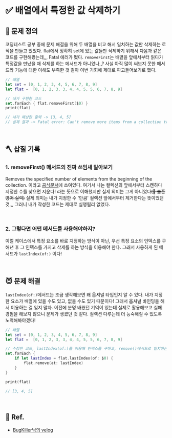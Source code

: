 # ✅ 배열에서 특정한 값 삭제하기

## 🤔 문제 정의

코딩테스트 공부 중에 문제 해결을 위해 두 배열을 비교 해서 일치하는 값만 삭제하는 로직을 만들고 있었다. flat에서 정확히 set에 있는 값들만 삭제하기 위해서 다음과 같은 코드를 구현해봤는데,,, Fatal 에러가 떴다. `removeFirst`는 배열을 앞에서부터 읽다가 특정값을 만났을 때 삭제를 하는 메서드가 아니었나,,? 사실 아직 많이 써보지 못한 메서드라 기능에 대한 이해도 부족한 것 같아 이번 기회에 제대로 파고들어보기로 했다.

~~~swift
// 배열
let set = [0, 1, 2, 3, 4, 5, 6, 7, 8, 9]
let flat =  [0, 1, 2, 3, 3, 4, 4, 5, 5, 6, 7, 8, 9]

// 내가 구현한 코드
set.forEach { flat.removeFirst($0) }
print(flat)

// 내가 예상한 출력 -> [3, 4, 5]
// 실제 결과 -> Fatal error: Can't remove more items from a collection than it has
~~~

<br>

## 🪓 삽질 기록

### 1. removeFirst() 메서드의 진짜 쓰임새 알아보기

Removes the specified number of elements from the beginning of the collection. 이라고 [공식문서](https://developer.apple.com/documentation/swift/array/removefirst(_:))에 쓰여있다. 여기서 나는 컬렉션의 앞에서부터 스캔하다 지정한 수를 찾으면 지운다! 라는 뜻으로 이해했지만 실제 의미는 그게 아니었다~~(🥲 슬픈 영어 실력)~~ 실제 의미는 내가 지정한 수 '만큼' 컬렉션 앞에서부터 제거한다는 뜻이었던 것,,, 그러니 내가 작성한 코드는 제대로 실행될리 없었다.

<br>

### 2. 그렇다면 어떤 메서드를 사용해야하지?

이럴 케이스에서 특정 요소를 바로 지정하는 방식이 아닌, 우선 특정 요소의 인덱스를 구해낸 후 그 인덱스를 가지고 삭제를 하는 방식을 이용해야 한다. 그래서 사용하게 된 메서드가 `lastIndex(of:)` 이다! 

<br>


## 😈 문제 해결

`lastIndex(of:)`메서드는 조금 생각해보면 왜 옵셔널 타입인지 알 수 있다. 내가 지정한 요소가 배열에 있을 수도 있고, 없을 수도 있기 때문이다! 그래서 옵셔널 바인딩을 해서 이용하는 걸 잊지 말자. 이전에 분명 배웠던 기억이 있는데 실제로 활용해보고 실패 경험을 해보지 않으니 문제가 생겼던 것 같다. 컬렉션 다루는데 더 능숙해질 수 있도록 노력해봐야겠다!

~~~swift
// 배열
let set = [0, 1, 2, 3, 4, 5, 6, 7, 8, 9]
let flat =  [0, 1, 2, 3, 3, 4, 4, 5, 5, 6, 7, 8, 9]

// 수정한 코드, lastIndex(of:)를 이용해 인덱스를 구하고, remove()메서드로 일치하는 값을 삭제해준다.
set.forEach {
    if let lastIndex = flat.lastIndex(of: $0) {
        flat.remove(at: lastIndex)
    }
}

print(flat)

// [3, 4, 5]
~~~

<br>

## 💌 Ref.

- [BugKiller님의 velog](https://velog.io/@oper2300/Swift-%EB%B0%B0%EC%97%B4)